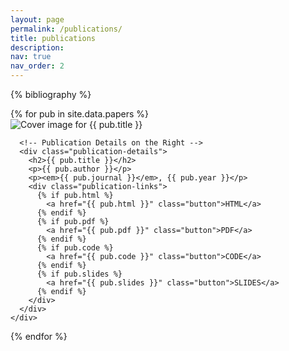 ```yaml
---
layout: page
permalink: /publications/
title: publications
description: 
nav: true
nav_order: 2
---
```


{% bibliography %}

<div class="publication-list">
  {% for pub in site.data.papers %}
    <div class="publication-item">
      <!-- Cover Image on the Left -->
      <div class="cover-image">
        <img src="{{ pub.cover_image }}" alt="Cover image for {{ pub.title }}">
      </div>
      
      <!-- Publication Details on the Right -->
      <div class="publication-details">
        <h2>{{ pub.title }}</h2>
        <p>{{ pub.author }}</p>
        <p><em>{{ pub.journal }}</em>, {{ pub.year }}</p>
        <div class="publication-links">
          {% if pub.html %}
            <a href="{{ pub.html }}" class="button">HTML</a>
          {% endif %}
          {% if pub.pdf %}
            <a href="{{ pub.pdf }}" class="button">PDF</a>
          {% endif %}
          {% if pub.code %}
            <a href="{{ pub.code }}" class="button">CODE</a>
          {% endif %}
          {% if pub.slides %}
            <a href="{{ pub.slides }}" class="button">SLIDES</a>
          {% endif %}
        </div>
      </div>
    </div>
  {% endfor %}
</div>